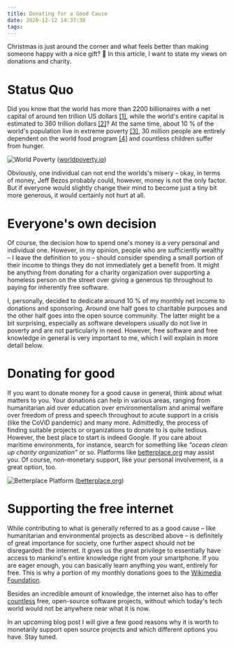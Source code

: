 ```yaml
---
title: Donating for a Good Cause
date: 2020-12-12 14:37:38
tags:
---
```


Christmas is just around the corner and what feels better than making someone happy with a nice gift? 🎁 In this article, I want to state my views on donations and charity.

# Status Quo
Did you know that the world has more than 2200 billionaires with a net capital of around ten trillion US dollars [[1]](https://www.abendblatt.de/politik/ausland/article231104240/Welternaehrungsprogramm-bittet-Milliardaere-um-Hilfe.html), while the world's entire capital is estimated to 360 trillion dollars [[2]](https://www.zeit.de/2020/52/david-beasley-friedensnobelpreis-wfp-hungersnot-spenden-jeff-bezos/seite-2?utm_referrer=https%3A%2F%2Fwww.ecosia.org%2F)? At the same time, about 10 % of the world's population live in extreme poverty [[3]](https://www.worldbank.org/en/topic/poverty/overview), 30 million people are entirely dependent on the world food program [[4]](https://www.abendblatt.de/politik/ausland/article231104240/Welternaehrungsprogramm-bittet-Milliardaere-um-Hilfe.html) and countless children suffer from hunger.  

![World Poverty](https://apps.muetsch.io/images/o:auto/rs,s:640?image=https://muetsch.io/images/world_poverty.png)
([worldpoverty.io](https://worldpoverty.io/map))

Obviously, one individual can not end the worlds's misery – okay, in terms of money, Jeff Bezos probably could, however, money is not the only factor. But if everyone would slightly change their mind to become just a tiny bit more generous, it would certainly not hurt at all. 

# Everyone's own decision

Of course, the decision how to spend one's money is a very personal and individual one. However, in my opinion, people who are sufficiently wealthy – I leave the definition to you – should consider spending a small portion of their income to things they do not immediately get a benefit from. It might be anything from donating for a charity organization over supporting a homeless person on the street over giving a generous tip throughout to paying for inherently free software. 

I, personally, decided to dedicate around 10 % of my monthly net income to donations and sponsoring. Around one half goes to charitable purposes and the other half goes into the open source community. The latter might be a bit surprising, especially as software developers usually do not live in poverty and are not particularly in need. However, free software and free knowledge in general is very important to me, which I will explain in more detail below. 

# Donating for good
If you want to donate money for a good cause in general, think about what matters to you. Your donations can help in various areas, ranging from humanitarian aid over education over environmentalism and animal welfare over freedom of press and speech throughout to acute support in a crisis (like the CoViD pandemic) and many more. Admittedly, the process of finding suitable projects or organizations to donate to is quite tedious. However, the best place to start is indeed Google. If you care about maritime environments, for instance, search for something like _"ocean clean up charity organization"_ or so. Platforms like [betterplace.org](https://betterplace.org) may assist you.
Of course, non-monetary support, like your personal involvement, is a great option, too.

![Betterplace Platform](https://apps.muetsch.io/images/o:auto/rs,s:640?image=https://muetsch.io/images/betterplace.png)
([betterplace.org](https://betterplace.org))

# Supporting the free internet
While contributing to what is generally referred to as a good cause – like humanitarian and environmental projects as described above – is definitely of great importance for society, one further aspect should not be disregarded: the internet. It gives us the great privilege to essentially have access to mankind's entire knowledge right from your smartphone. If you are eager enough, you can basically learn anything you want, entirely for free. This is why a portion of my monthly donations goes to the [Wikimedia Foundation](https://wikimediafoundation.org/).

Besides an incredible amount of knowledge, the internet also has to offer [countless](https://github.blog/2018-11-08-100M-repos/) free, open-source software projects, without which today's tech world would not be anywhere near what it is now. 

In an upcoming blog post I will give a few good reasons why it is worth to monetarily support open source projects and which different options you have. Stay tuned. 